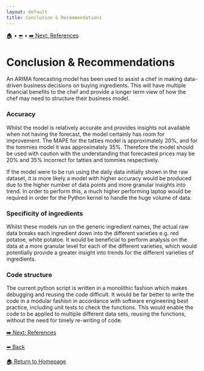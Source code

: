 ```yaml
---
layout: default
title: Conclusion & Recommendations
---
```

[🏠]({{site.baseurl}}/index) • [⬅️]({{site.baseurl}}/Business-Impact) • [➡️ Next: References]({{site.baseurl}}/References)

# Conclusion & Recommendations
An ARIMA forecasting model has been used to assist a chef in making data-driven business decisions on buying ingredients. This will have multiple financial benefits to the chef and provide a longer term view of how the chef may need to structure their business model.

### Accuracy
Whilst the model is relatively accurate and provides insights not available when not having the forecast, the model certainly has room for improvement. The MAPE for the tatties model is approximately 20%, and for the tommies model it was approximately 35%. Therefore the model should be used with caution with the understanding that forecasted prices may be 20% and 35% incorrect for tatties and tommies respectively.

If the model were to be run using the daily data initially shown in the raw dataset, it is more likely a model with higher accuracy would be produced due to the higher number of data points and more granular insights into trend. In order to perform this, a much higher performing laptop would be required in order for the Python kernel to handle the huge volume of data.

### Specificity of ingredients
Whilst these models run on the generic ingredient names, the actual raw data breaks each ingredient down into the different varieties e.g. red potatoe, white potatoe. It would be beneficial to perform analysis on the data at a more granular level for each of the different varieties, which would potentially provide a greater insight into trends for the different varieties of ingredients.

### Code structure
The current python script is written in a monolithic fashion which makes debugging and reusing the code difficult. It would be far better to write the code in a modular fashion in accordance with software engineering best practice, including unit tests to check the functions. This would enable the code to be applied to multiple different data sets, reusing the functions, without the need for timely re-writing of code.

[➡️ Next: References]({{site.baseurl}}/References)

[⬅️ Back]({{site.baseurl}}/Business-Impact)

[🏠 Return to Homepage]({{site.baseurl}}/index)
